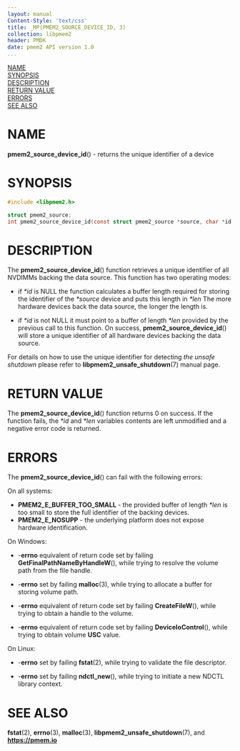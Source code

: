 ```yaml
---
layout: manual
Content-Style: 'text/css'
title: _MP(PMEM2_SOURCE_DEVICE_ID, 3)
collection: libpmem2
header: PMDK
date: pmem2 API version 1.0
...
```


[comment]: <> (SPDX-License-Identifier: BSD-3-Clause)
[comment]: <> (Copyright 2020, Intel Corporation)

[comment]: <> (pmem2_source_device_id.3 -- man page for pmem2_source_device_id)

[NAME](#name)<br />
[SYNOPSIS](#synopsis)<br />
[DESCRIPTION](#description)<br />
[RETURN VALUE](#return-value)<br />
[ERRORS](#errors)<br />
[SEE ALSO](#see-also)<br />

# NAME #

**pmem2_source_device_id**() - returns the unique identifier of a device

# SYNOPSIS #

```c
#include <libpmem2.h>

struct pmem2_source;
int pmem2_source_device_id(const struct pmem2_source *source, char *id, size_t *len);
```

# DESCRIPTION #

The **pmem2_source_device_id**() function retrieves a unique identifier
of all NVDIMMs backing the data source. This function has two operating modes:

* if *\*id* is NULL the function calculates a buffer length required for
storing the identifier of the *\*source* device and puts this length in *\*len*
The more hardware devices back the data source, the longer the length is.

* if *\*id* is not NULL it must point to a buffer of length *\*len* provided by
the previous call to this function.
On success, **pmem2_source_device_id**() will store a unique identifier
of all hardware devices backing the data source.

For details on how to use the unique identifier for detecting *the unsafe shutdown*
please refer to **libpmem2_unsafe_shutdown**(7) manual page.

# RETURN VALUE #

The **pmem2_source_device_id**() function returns 0 on success.
If the function fails, the *\*id* and *\*len* variables contents are left unmodified
and a negative error code is returned.

# ERRORS #

The **pmem2_source_device_id**() can fail with the following errors:

On all systems:

* **PMEM2_E_BUFFER_TOO_SMALL** - the provided buffer of length *\*len* is too
small to store the full identifier of the backing devices.
* **PMEM2_E_NOSUPP** - the underlying platform does not expose hardware
identification.

On Windows:

* -**errno** equivalent of return code set by failing
**GetFinalPathNameByHandleW**(), while trying to resolve the volume path from the
file handle.

* -**errno** set by failing **malloc**(3), while trying to allocate a buffer
for storing volume path.

* -**errno** equivalent of return code set by failing
**CreateFileW**(), while trying to obtain a handle to the volume.

* -**errno** equivalent of return code set by failing
**DeviceIoControl**(), while trying to obtain volume **USC** value.

On Linux:

* -**errno** set by failing **fstat**(2), while trying to validate the file
descriptor.

* -**errno** set by failing **ndctl_new**(), while trying to initiate a new
NDCTL library context.

# SEE ALSO #

**fstat**(2), **errno**(3), **malloc**(3), **libpmem2_unsafe_shutdown**(7),
 and **<https://pmem.io>**
